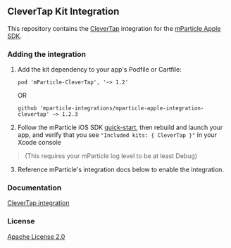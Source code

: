 ## CleverTap Kit Integration

This repository contains the [CleverTap](https://www.clevertap.com/) integration for the [mParticle Apple SDK](https://github.com/mParticle/mparticle-apple-sdk).

### Adding the integration

1. Add the kit dependency to your app's Podfile or Cartfile:

    ```
    pod 'mParticle-CleverTap', '~> 1.2'
    ```

    OR

    ```
    github 'mparticle-integrations/mparticle-apple-integration-clevertap' ~> 1.2.3
    ```

2. Follow the mParticle iOS SDK [quick-start](https://github.com/mParticle/mparticle-apple-sdk), then rebuild and launch your app, and verify that you see `"Included kits: { CleverTap }"` in your Xcode console 

> (This requires your mParticle log level to be at least Debug)

3. Reference mParticle's integration docs below to enable the integration.

### Documentation

[CleverTap integration](https://docs.mparticle.com/integrations/clevertap/event/)

### License

[Apache License 2.0](http://www.apache.org/licenses/LICENSE-2.0)
